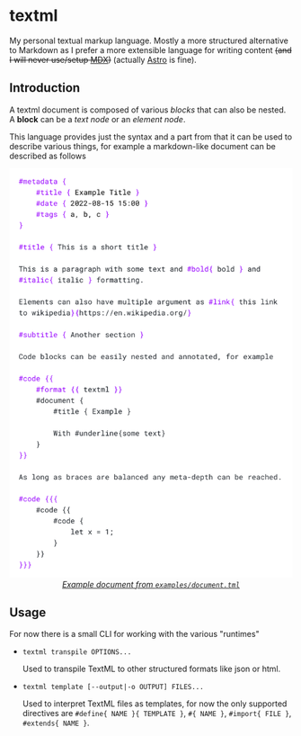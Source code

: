 # textml

My personal textual markup language. Mostly a more structured alternative to Markdown as I prefer a more extensible language for writing content ~~(and I will never use/setup [MDX](https://mdxjs.com/))~~ (actually [Astro](https://astro.build/) is fine).

## Introduction

A textml document is composed of various _blocks_ that can also be nested. A **block** can be a _text node_ or an _element node_. 

This language provides just the syntax and a part from that it can be used to describe various things, for example a markdown-like document can be described as follows

<p align="center">
<img src="docs/syntax-highlighting-document.png" width="600" alt="example syntax highlighting of a textml document"> <br>
<i><a href="examples/document.tml">Example document from <code>examples/document.tml</code></a></i>
</p>

## Usage

For now there is a small CLI for working with the various "runtimes"

- `textml transpile OPTIONS...`

    Used to transpile TextML to other structured formats like json or html.

- `textml template [--output|-o OUTPUT] FILES...`

    Used to interpret TextML files as templates, for now the only supported directives are `#define{ NAME }{ TEMPLATE }`, `#{ NAME }`, `#import{ FILE }`, `#extends{ NAME }`.

